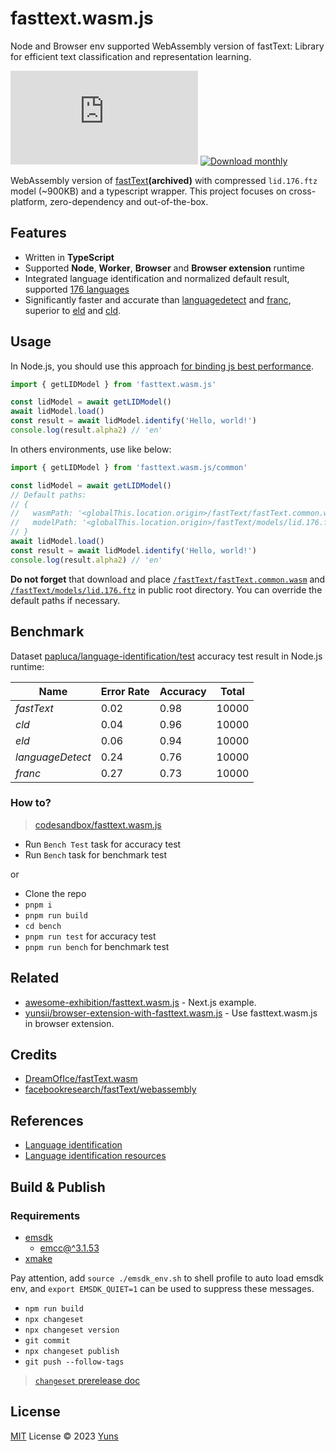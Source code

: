 # fasttext.wasm.js

Node and Browser env supported WebAssembly version of fastText: Library for efficient text classification and representation learning.

[![NPM version](https://img.shields.io/npm/v/fasttext.wasm.js?color=a1b858&label=)](https://www.npmjs.com/package/fasttext.wasm.js) [![Download monthly](https://img.shields.io/npm/dm/fasttext.wasm.js.svg)](https://www.npmjs.com/package/fasttext.wasm.js)

WebAssembly version of [fastText](https://github.com/facebookresearch/fastText/)**(archived)** with compressed `lid.176.ftz` model (~900KB) and a typescript wrapper. This project focuses on cross-platform, zero-dependency and out-of-the-box.

## Features

- Written in **TypeScript**
- Supported **Node**, **Worker**, **Browser** and **Browser extension** runtime
- Integrated language identification and normalized default result, supported [176 languages](./src/models/language-identification/assets/languages.json)
- Significantly faster and accurate than [languagedetect](https://github.com/FGRibreau/node-language-detect) and [franc](https://github.com/wooorm/franc), superior to [eld](https://github.com/nitotm/efficient-language-detector-js) and [cld](https://github.com/dachev/node-cld).

## Usage

In Node.js, you should use this approach [for binding js best performance](https://github.com/emscripten-core/emscripten/blob/5ffaadf56234ecf9b645df72e715c08322821553/src/settings.js#L1333).

```ts
import { getLIDModel } from 'fasttext.wasm.js'

const lidModel = await getLIDModel()
await lidModel.load()
const result = await lidModel.identify('Hello, world!')
console.log(result.alpha2) // 'en'
```

In others environments, use like below:

```ts
import { getLIDModel } from 'fasttext.wasm.js/common'

const lidModel = await getLIDModel()
// Default paths:
// {
//   wasmPath: '<globalThis.location.origin>/fastText/fastText.common.wasm',
//   modelPath: '<globalThis.location.origin>/fastText/models/lid.176.ftz',
// }
await lidModel.load()
const result = await lidModel.identify('Hello, world!')
console.log(result.alpha2) // 'en'
```

**Do not forget** that download and place [`/fastText/fastText.common.wasm`](./src/core/fastText.common.wasm) and [`/fastText/models/lid.176.ftz`](./src/models/language-identification/assets/lid.176.ftz) in public root directory. You can override the default paths if necessary.

## Benchmark

Dataset [papluca/language-identification/test](https://huggingface.co/datasets/papluca/language-identification) accuracy test result in Node.js runtime:

| Name             | Error Rate | Accuracy | Total |
| ---------------- | ---------- | -------- | ----- |
| _fastText_       | 0.02       | 0.98     | 10000 |
| _cld_            | 0.04       | 0.96     | 10000 |
| _eld_            | 0.06       | 0.94     | 10000 |
| _languageDetect_ | 0.24       | 0.76     | 10000 |
| _franc_          | 0.27       | 0.73     | 10000 |

### How to?

> [codesandbox/fasttext.wasm.js](https://codesandbox.io/p/github/yunsii/fasttext.wasm.js/master)

- Run `Bench Test` task for accuracy test
- Run `Bench` task for benchmark test

or

- Clone the repo
- `pnpm i`
- `pnpm run build`
- `cd bench`
- `pnpm run test` for accuracy test
- `pnpm run bench` for benchmark test

## Related

- [awesome-exhibition/fasttext.wasm.js](https://awesome-exhibition.vercel.app/awesome/fasttext.wasm.js) - Next.js example.
- [yunsii/browser-extension-with-fasttext.wasm.js](https://github.com/yunsii/browser-extension-with-fasttext.wasm.js) - Use fasttext.wasm.js in browser extension.

## Credits

- [DreamOfIce/fastText.wasm](https://github.com/DreamOfIce/fastText.wasm)
- [facebookresearch/fastText/webassembly](https://github.com/facebookresearch/fastText/tree/main/webassembly)

## References

- [Language identification](https://fasttext.cc/blog/2017/10/02/blog-post.html)
- [Language identification resources](https://fasttext.cc/docs/en/language-identification.html)

## Build & Publish

### Requirements

- [emsdk](https://emscripten.org/docs/getting_started/downloads.html#installation-instructions-using-the-emsdk-recommended)
  - [emcc@^3.1.53](https://github.com/emscripten-core/emscripten/pull/21168)
- [xmake](https://xmake.io/#/guide/installation)

Pay attention, add `source ./emsdk_env.sh` to shell profile to auto load emsdk env, and `export EMSDK_QUIET=1` can be used to suppress these messages.

- `npm run build`
- `npx changeset`
- `npx changeset version`
- `git commit`
- `npx changeset publish`
- `git push --follow-tags`

> [`changeset` prerelease doc](https://github.com/changesets/changesets/blob/main/docs/prereleases.md)

## License

[MIT](./LICENSE) License © 2023 [Yuns](https://github.com/yunsii)
